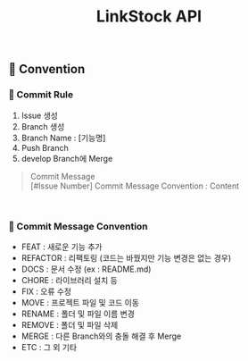 <h1 align="center">LinkStock API</h1>

<br/>

<h2>📃 Convention</h2>  
<h3>🔧 Commit Rule</h3> 
 
1. Issue 생성 
2. Branch 생성
3. Branch Name : [기능명]
4. Push Branch
5. develop Branch에 Merge

> Commit Message  
> [#Issue Number] Commit Message Convention : Content

<br/>

<h3>🔩 Commit Message Convention</h3>

- FEAT : 새로운 기능 추가
- REFACTOR : 리팩토링 (코드는 바꿨지만 기능 변경은 없는 경우)
- DOCS : 문서 수정 (ex : README.md)
- CHORE : 라이브러리 설치 등
- FIX : 오류 수정
- MOVE : 프로젝트 파일 및 코드 이동
- RENAME : 폴더 및 파일 이름 변경
- REMOVE : 폴더 및 파일 삭제
- MERGE : 다른 Branch와의 충돌 해결 후 Merge
- ETC : 그 외 기타 
